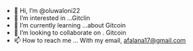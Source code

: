 - 👋 Hi, I’m @oluwaloni22
- 👀 I’m interested in ...Gitclin
- 🌱 I’m currently learning ...about Gitcoin
- 💞️ I’m looking to collaborate on . Gitcoin
- 📫 How to reach me ... With my email, afalana17@gmail.com

<!---
oluwaloni22/oluwaloni22 is a ✨ special ✨ repository because its `README.md` (this file) appears on your GitHub profile.
You can click the Preview link to take a look at your changes.
--->
